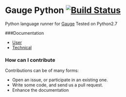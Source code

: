 # Gauge Python   [![Build Status](https://snap-ci.com/kashishm/gauge-python/branch/master/build_image)](https://snap-ci.com/kashishm/gauge-python/branch/master)
Python language runner for [Gauge](https://github.com/getgauge/gauge)
Tested on Python2.7

###Documentation

* [User](https://github.com/kashishm/gauge-python/wiki/User-Documentation)
* [Technical](https://github.com/kashishm/gauge-python/wiki/Technical-Documentation)

### How can I contribute

Contributions can be of many forms:

- Open an issue, or participate in an existing one.
- Write some code, and send us a pull request.
- Enhance the documentation
